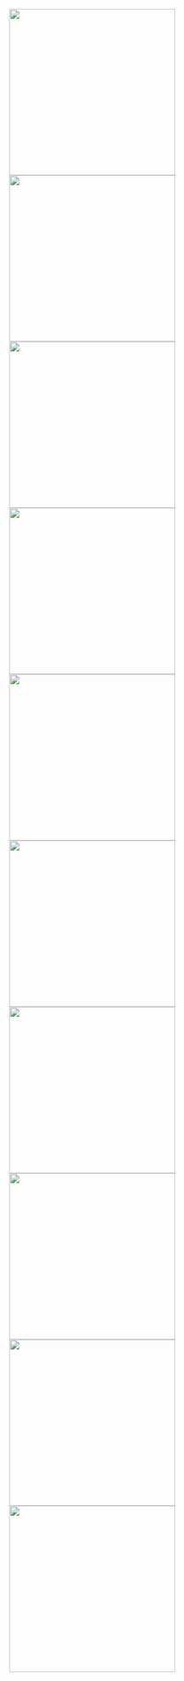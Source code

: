 <img src="Netflix/Core/Screenshots/1.png" width="300" /> <img src="Netflix/Core/Screenshots/2.png" width="300" /> <img src="Netflix/Core/Screenshots/3.png" width="300" />
<img src="Netflix/Core/Screenshots/4.png" width="300" /> <img src="Netflix/Core/Screenshots/5.png" width="300" /> <img src="Netflix/Core/Screenshots/6.png" width="300" />
<img src="Netflix/Core/Screenshots/7.png" width="300" /> <img src="Netflix/Core/Screenshots/8.png" width="300" /> <img src="Netflix/Core/Screenshots/9.png" width="300" />
<img src="Netflix/Core/Screenshots/10.png" width="300" />
